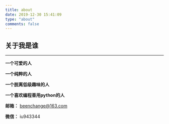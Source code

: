 ```yaml
---
title: about
date: 2019-12-30 15:41:09
type: "about"
comments: false
---
```


## 关于我是谁
***
**一个可爱的人**

**一个纯粹的人**

**一个脱离低级趣味的人**

**一个喜欢编程善用python的人**

**邮箱：** beenchange@163.com

**微信：** iu943344

